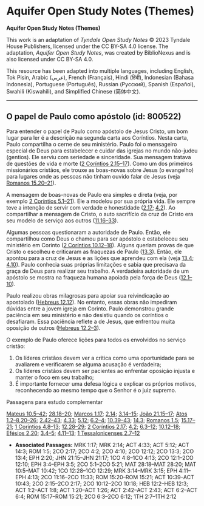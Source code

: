 # Aquifer Open Study Notes (Themes)

**Aquifer Open Study Notes (Themes)**

This work is an adaptation of *Tyndale Open Study Notes* © 2023 Tyndale House Publishers, licensed under the CC BY\-SA 4\.0 license. The adaptation, *Aquifer Open Study Notes*, was created by BiblioNexus and is also licensed under CC BY\-SA 4\.0\.

This resource has been adapted into multiple languages, including English, Tok Pisin, Arabic (عربي), French (Français), Hindi (हिंदी), Indonesian (Bahasa Indonesia), Portuguese (Português), Russian (Русский), Spanish (Español), Swahili (Kiswahili), and Simplified Chinese (简体中文).



--------------------------------

## O papel de Paulo como apóstolo (id: 800522)

Para entender o papel de Paulo como apóstolo de Jesus Cristo, um bom lugar para ler é a descrição na segunda carta aos Coríntios. Nesta carta, Paulo compartilha o cerne de seu ministério. Paulo foi o mensageiro especial de Deus para estabelecer e cuidar das igrejas no mundo não\-judeu (gentios). Ele serviu com seriedade e sinceridade. Sua mensagem tratava de questões de vida e morte ([2 Coríntios 2\.15–17](https://ref.ly/2Cor2:15-2Cor2:17)). Como um dos primeiros missionários cristãos, ele trouxe as boas\-novas sobre Jesus (o evangelho) para lugares onde as pessoas não tinham ouvido falar de Jesus (veja [Romanos 15\.20–21](https://ref.ly/Rom15:20-Rom15:21)).

A mensagem de boas\-novas de Paulo era simples e direta (veja, por exemplo [2 Coríntios 5\.1–21](https://ref.ly/2Cor5:1-2Cor5:21)). Ele a modelou por sua própria vida. Ele sempre teve a intenção de servir com verdade e honestidade ([2\.17](https://ref.ly/2Cor2:17); [4\.2](https://ref.ly/2Cor4:2)). Ao compartilhar a mensagem de Cristo, o auto sacrifício da cruz de Cristo era seu modelo de serviço aos outros ([11\.16–33](https://ref.ly/2Cor11:16-2Cor11:33)).

Algumas pessoas questionaram a autoridade de Paulo. Então, ele compartilhou como Deus o chamou para ser apóstolo e estabeleceu seu ministério em Corinto ([2 Coríntios 10\.12–18](https://ref.ly/2Cor10:12-2Cor10:18)). Alguns queriam provas de que Cristo o escolheu e criticaram as fraquezas de Paulo ([13\.3](https://ref.ly/2Cor13:3)). Então, ele apontou para a cruz de Jesus e as lições que aprendeu com ela (veja [13\.4](https://ref.ly/2Cor13:4); [4\.10](https://ref.ly/2Cor4:10)). Paulo conhecia suas próprias limitações e sabia que precisava da graça de Deus para realizar seu trabalho. A verdadeira autoridade de um apóstolo se mostra na fraqueza humana apoiada pela força de Deus ([12\.1–10](https://ref.ly/2Cor12:1-2Cor12:10)).

Paulo realizou obras milagrosas para apoiar sua reivindicação ao apostolado ([Hebreus 12\.12](https://ref.ly/2Cor12:12)). No entanto, essas obras não impediram dúvidas entre a jovem igreja em Corinto. Paulo demonstrou grande paciência em seu ministério e não desistiu quando os coríntios o desafiaram. Essa paciência reflete a de Jesus, que enfrentou muita oposição de outros ([Hebreus 12\.2–3](https://ref.ly/Heb12:2-Heb12:3)).

O exemplo de Paulo oferece lições para todos os envolvidos no serviço cristão:

1. Os líderes cristãos devem ver a crítica como uma oportunidade para se avaliarem e verificarem se alguma acusação é verdadeira;
2. Os líderes cristãos devem ser pacientes ao enfrentar oposição injusta e manter o foco em seu trabalho;
3. É importante fornecer uma defesa lógica e explicar os próprios motivos, reconhecendo ao mesmo tempo que o Senhor é o juiz supremo.

Passagens para estudo complementar

[Mateus 10\.5–42](https://ref.ly/Matt10:5-Matt10:42); [28\.18–20](https://ref.ly/Matt28:18-Matt28:20); [Marcos 1\.17](https://ref.ly/Mark1:17); [2\.14](https://ref.ly/Mark2:14); [3\.14–15](https://ref.ly/Mark3:14-Mark3:15); [João 21\.15–17](https://ref.ly/John21:15-John21:17); [Atos 1\.2–8](https://ref.ly/Acts1:2-Acts1:8),[20–26](https://ref.ly/Acts1:20-Acts1:26); [2\.42–43](https://ref.ly/Acts2:42-Acts2:43); [4\.33](https://ref.ly/Acts4:33); [5\.12](https://ref.ly/Acts5:12); [6\.2–4](https://ref.ly/Acts6:2-Acts6:4); [10\.39–43](https://ref.ly/Acts10:39-Acts10:43); [14\.3](https://ref.ly/Acts14:3); [Romanos 1\.5](https://ref.ly/Rom1:5); [15\.17–21](https://ref.ly/Rom15:17-Rom15:21); [1 Coríntios 4\.8–13](https://ref.ly/1Cor4:8-1Cor4:13); [12\.28–29](https://ref.ly/1Cor12:28-1Cor12:29); [2 Coríntios 2\.17](https://ref.ly/2Cor2:17); [4\.2](https://ref.ly/2Cor4:2); [6\.3–12](https://ref.ly/2Cor6:3-2Cor6:12); [10\.12–18](https://ref.ly/2Cor10:12-2Cor10:18); [Efésios 2\.20](https://ref.ly/Eph2:20); [3\.4–5](https://ref.ly/Eph3:4-Eph3:5); [4\.11–13](https://ref.ly/Eph4:11-Eph4:13); [1 Tessalonicenses 2\.7–12](https://ref.ly/1Thess2:7-1Thess2:12)

* **Associated Passages:** MRK 1:17; MRK 2:14; ACT 4:33; ACT 5:12; ACT 14:3; ROM 1:5; 2CO 2:17; 2CO 4:2; 2CO 4:10; 2CO 12:12; 2CO 13:3; 2CO 13:4; EPH 2:20; JHN 21:15–JHN 21:17; 1CO 4:8–1CO 4:13; 2CO 12:1–2CO 12:10; EPH 3:4–EPH 3:5; 2CO 5:1–2CO 5:21; MAT 28:18–MAT 28:20; MAT 10:5–MAT 10:42; 1CO 12:28–1CO 12:29; MRK 3:14–MRK 3:15; EPH 4:11–EPH 4:13; 2CO 11:16–2CO 11:33; ROM 15:20–ROM 15:21; ACT 10:39–ACT 10:43; 2CO 2:15–2CO 2:17; 2CO 10:12–2CO 10:18; HEB 12:2–HEB 12:3; ACT 1:2–ACT 1:8; ACT 1:20–ACT 1:26; ACT 2:42–ACT 2:43; ACT 6:2–ACT 6:4; ROM 15:17–ROM 15:21; 2CO 6:3–2CO 6:12; 1TH 2:7–1TH 2:12

